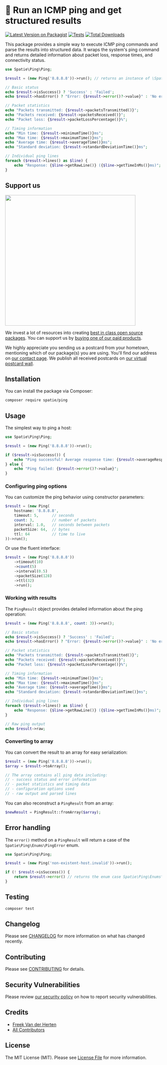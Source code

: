 # 🏓 Run an ICMP ping and get structured results

[![Latest Version on Packagist](https://img.shields.io/packagist/v/spatie/ping.svg?style=flat-square)](https://packagist.org/packages/spatie/ping)
[![Tests](https://img.shields.io/github/actions/workflow/status/spatie/ping/run-tests.yml?branch=main&label=tests&style=flat-square)](https://github.com/spatie/ping/actions/workflows/run-tests.yml)
[![Total Downloads](https://img.shields.io/packagist/dt/spatie/ping.svg?style=flat-square)](https://packagist.org/packages/spatie/ping)

This package provides a simple way to execute ICMP ping commands and parse the results into structured data. It wraps the system's ping command and returns detailed information about packet loss, response times, and connectivity status.

```php
use Spatie\Ping\Ping;

$result = (new Ping('8.8.8.8'))->run(); // returns an instance of \Spatie\Ping\PingResult

// Basic status
echo $result->isSuccess() ? 'Success' : 'Failed';
echo $result->hasError() ? "Error: {$result->error()?->value}" : 'No errors';

// Packet statistics
echo "Packets transmitted: {$result->packetsTransmitted()}";
echo "Packets received: {$result->packetsReceived()}";
echo "Packet loss: {$result->packetLossPercentage()}%";

// Timing information
echo "Min time: {$result->minimumTime()}ms";
echo "Max time: {$result->maximumTime()}ms";  
echo "Average time: {$result->averageTime()}ms";
echo "Standard deviation: {$result->standardDeviationTime()}ms";

// Individual ping lines
foreach ($result->lines() as $line) {
    echo "Response: {$line->getRawLine()} ({$line->getTimeInMs()}ms)";
}
```

## Support us

[<img src="https://github-ads.s3.eu-central-1.amazonaws.com/ping.jpg?t=1" width="419px" />](https://spatie.be/github-ad-click/ping)

We invest a lot of resources into creating [best in class open source packages](https://spatie.be/open-source). You can support us by [buying one of our paid products](https://spatie.be/open-source/support-us).

We highly appreciate you sending us a postcard from your hometown, mentioning which of our package(s) you are using. You'll find our address on [our contact page](https://spatie.be/about-us). We publish all received postcards on [our virtual postcard wall](https://spatie.be/open-source/postcards).

## Installation

You can install the package via Composer:

```bash
composer require spatie/ping
```

## Usage

The simplest way to ping a host:

```php
use Spatie\Ping\Ping;

$result = (new Ping('8.8.8.8'))->run();

if ($result->isSuccess()) {
    echo "Ping successful! Average response time: {$result->averageResponseTimeInMs()}ms";
} else {
    echo "Ping failed: {$result->error()?->value}";
}
```

### Configuring ping options

You can customize the ping behavior using constructor parameters:

```php
$result = (new Ping(
    hostname: '8.8.8.8',
    timeout: 5,      // seconds
    count: 3,        // number of packets
    interval: 1.0,   // seconds between packets
    packetSize: 64,  // bytes
    ttl: 64          // time to live
))->run();
```

Or use the fluent interface:

```php
$result = (new Ping('8.8.8.8'))
    ->timeout(10)
    ->count(5)
    ->interval(0.5)
    ->packetSize(128)
    ->ttl(32)
    ->run();
```

### Working with results

The `PingResult` object provides detailed information about the ping operation:

```php
$result = (new Ping('8.8.8.8', count: 3))->run();

// Basic status
echo $result->isSuccess() ? 'Success' : 'Failed';
echo $result->hasError() ? "Error: {$result->error()?->value}" : 'No errors';

// Packet statistics
echo "Packets transmitted: {$result->packetsTransmitted()}";
echo "Packets received: {$result->packetsReceived()}";
echo "Packet loss: {$result->packetLossPercentage()}%";

// Timing information
echo "Min time: {$result->minimumTime()}ms";
echo "Max time: {$result->maximumTime()}ms";  
echo "Average time: {$result->averageTime()}ms";
echo "Standard deviation: {$result->standardDeviationTime()}ms";

// Individual ping lines
foreach ($result->lines() as $line) {
    echo "Response: {$line->getRawLine()} ({$line->getTimeInMs()}ms)";
}

// Raw ping output
echo $result->raw;
```

### Converting to array

You can convert the result to an array for easy serialization:

```php
$result = (new Ping('8.8.8.8'))->run();
$array = $result->toArray();

// The array contains all ping data including:
// - success status and error information
// - packet statistics and timing data  
// - configuration options used
// - raw output and parsed lines
```

You can also reconstruct a `PingResult` from an array:

```php
$newResult = PingResult::fromArray($array);
```

## Error handling

The `error()` method on a `PingResult` will return a case of the `Spatie\Ping\Enums\PingError` enum.

```php
use Spatie\Ping\Ping;

$result = (new Ping('non-existent-host.invalid'))->run();

if (! $result->isSuccess()) {
    return $result->error() // returns the enum case Spatie\Ping\Enums\PingError::HostnameNotFound
}
```

## Testing

```bash
composer test
```

## Changelog

Please see [CHANGELOG](CHANGELOG.md) for more information on what has changed recently.

## Contributing

Please see [CONTRIBUTING](https://github.com/spatie/.github/blob/main/CONTRIBUTING.md) for details.

## Security Vulnerabilities

Please review [our security policy](../../security/policy) on how to report security vulnerabilities.

## Credits

- [Freek Van der Herten](https://github.com/freekmurze)
- [All Contributors](../../contributors)

## License

The MIT License (MIT). Please see [License File](LICENSE.md) for more information.

